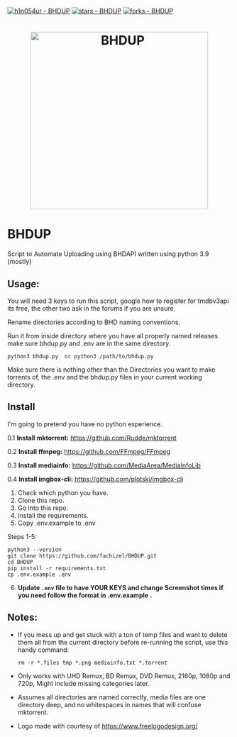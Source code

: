 [![h1n054ur - BHDUP](https://img.shields.io/static/v1?label=h1n054ur&message=BHDUP&color=blue&logo=github)](https://github.com/h1n054ur/BHDUP)
[![stars - BHDUP](https://img.shields.io/github/stars/h1n054ur/BHDUP?style=social)](https://github.com/h1n054ur/BHDUP)
[![forks - BHDUP](https://img.shields.io/github/forks/h1n054ur/BHDUP?style=social)](https://github.com/h1n054ur/BHDUP)

<h1 align="center">
	<img width="400" src="bhdup-logo.png" alt="BHDUP">
</h1>

# BHDUP


Script to Automate Uploading using BHDAPI written using python 3.9 (mostly)

## Usage:

You will need 3 keys to run this script, google how to register for tmdbv3api its free, the other two ask in the forums if you are unsure.

Rename directories according to BHD naming conventions.

Run it from inside directory where you have all properly named releases make sure bhdup.py and .env are in the same directory.

    python3 bhdup.py  or python3 /path/to/bhdup.py

Make sure there is nothing other than the Directories you want to make torrents of, the .env and the bhdup.py files in your current working directory.

## Install

I'm going to pretend you have no python experience.

0.1 **Install mktorrent:** https://github.com/Rudde/mktorrent

0.2 **Install ffmpeg:** https://github.com/FFmpeg/FFmpeg

0.3 **Install mediainfo:** https://github.com/MediaArea/MediaInfoLib

0.4 **Install imgbox-cli:** https://github.com/plotski/imgbox-cli

1. Check which python you have.
2. Clone this repo.
3. Go into this repo.
4. Install the requirements.
5. Copy .env.example to .env

Steps 1-5:

```
python3 --version
git clone https://github.com/fachizel/BHDUP.git
cd BHDUP
pip install -r requirements.txt
cp .env.example .env
```

6. **Update `.env` file to have YOUR KEYS and change Screenshot times if you need follow the format in .env.example .**

## Notes:

- If you mess up and get stuck with a ton of temp files and want to delete them all from the current directory before re-running the script, use this handy command:

      rm -r *.files tmp *.png mediainfo.txt *.torrent

- Only works with UHD Remux, BD Remux, DVD Remux, 2160p, 1080p and 720p, Might include missing categories later.

- Assumes all directories are named correctly, media files are one directory deep, and no whitespaces in names that will confuse mktorrent.

- Logo made with courtesy of https://www.freelogodesign.org/
